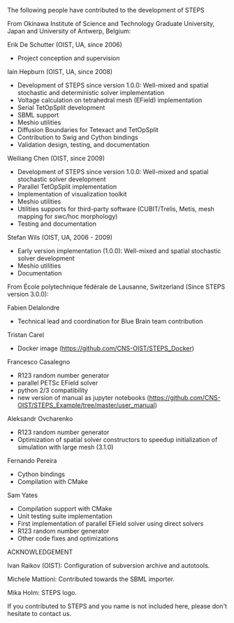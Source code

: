 The following people have contributed to the development of STEPS

From Okinawa Institute of Science and Technology Graduate University, Japan and University of Antwerp, Belgium:

Erik De Schutter (OIST, UA, since 2006)
* Project conception and supervision

Iain Hepburn (OIST, UA, since 2008)
* Development of STEPS since version 1.0.0: Well-mixed and spatial stochastic and deterministic solver implementation 
* Voltage calculation on tetrahedral mesh (EField) implementation
* Serial TetOpSplit development
* SBML support
* Meshio utilities
* Diffusion Boundaries for Tetexact and TetOpSplit
* Contribution to Swig and Cython bindings
* Validation design, testing, and documentation 

Weiliang Chen (OIST, since 2009)
* Development of STEPS since version 1.0.0: Well-mixed and spatial stochastic solver development
* Parallel TetOpSplit implementation
* Implementation of visualization toolkit
* Meshio utilities
* Utilities supports for third-party software (CUBIT/Trelis, Metis, mesh mapping for swc/hoc morphology)
* Testing and documentation

Stefan Wils (OIST, UA, 2006 - 2009)
* Early version implementation (1.0.0): Well-mixed and spatial stochastic solver development
* Meshio utilities 
* Documentation


From École polytechnique fédérale de Lausanne, Switzerland (Since STEPS version 3.0.0):

Fabien Delalondre
* Technical lead and coordination for Blue Brain team contribution

Tristan Carel
* Docker image (https://github.com/CNS-OIST/STEPS_Docker)

Francesco Casalegno
* R123 random number generator
* parallel PETSc EField solver
* python 2/3 compatibility
* new version of manual as jupyter notebooks (https://github.com/CNS-OIST/STEPS_Example/tree/master/user_manual)
    
Aleksandr Ovcharenko
* R123 random number generator
* Optimization of spatial solver constructors to speedup initialization of simulation with large mesh (3.1.0)

Fernando Pereira
* Cython bindings
* Compilation with CMake

Sam Yates
* Compilation support with CMake
* Unit testing suite implementation 
* First implementation of parallel EField solver using direct solvers
* R123 random number generator
* Other code fixes and optimizations
    

ACKNOWLEDGEMENT

Ivan Raikov (OIST): Configuration of subversion archive and autotools.

Michele Mattioni: Contributed towards the SBML importer.        

Mika Holm: STEPS logo.


If you contributed to STEPS and you name is not included here, 
please don't hesitate to contact us.

